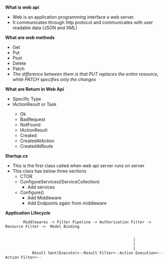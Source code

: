 **What is web api**
- Web is an application programming interface a web server. 
- It communicates through http protocol and communicates with user readable data (JSON and XML)

**What are web methods**
- Get
- Put
- Post
- Delete
- Patch
- _The difference between them is that PUT replaces the entire resource, while PATCH specifies only the changes_

**What are Return in Web Api**
- Specific Type
- IActionResult or Task<IActionResult>
	- Ok
	- BadRequest
	- NotFound
	- IActionResult
	- Created
	- CreatedAtAction
	- CreatedAtRoute

**Startup.cs**
- This is the first class called when web api server runs on server 
- This class has below three sections
	- CTOR
	- ConfigureServices(IServiceCollection)
		- Add services
	- Configure()
		- Add Middleware
		- Add Endpoints again from middleware

**Application Lifecycle**

			Middlewares -> Filter Pipeline -> Authorization Filter -> Resource Filter ->  Model Binding 
			

															 |
															 |
															 |
				Result Sent(Execute)<--Result Filter<--Action Execution<--Action Filter<--
			